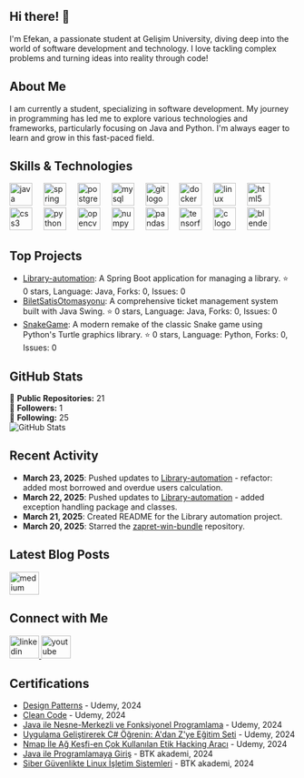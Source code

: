 ## Hi there! 👋

I'm Efekan, a passionate student at Gelişim University, diving deep into the world of software development and technology. I love tackling complex problems and turning ideas into reality through code!

## About Me

I am currently a student, specializing in software development. My journey in programming has led me to explore various technologies and frameworks, particularly focusing on Java and Python. I'm always eager to learn and grow in this fast-paced field. 

## Skills & Technologies

<div align="left">
  <img src="https://cdn.jsdelivr.net/gh/devicons/devicon/icons/java/java-original.svg" height="40" alt="java logo"  />
  <img width="12" />
  <img src="https://cdn.jsdelivr.net/gh/devicons/devicon/icons/spring/spring-original.svg" height="40" alt="spring logo"  />
  <img width="12" />
  <img src="https://cdn.jsdelivr.net/gh/devicons/devicon/icons/postgresql/postgresql-original.svg" height="40" alt="postgresql logo"  />
  <img width="12" />
  <img src="https://cdn.jsdelivr.net/gh/devicons/devicon/icons/mysql/mysql-original.svg" height="40" alt="mysql logo"  />
  <img width="12" />
  <img src="https://cdn.jsdelivr.net/gh/devicons/devicon/icons/git/git-original.svg" height="40" alt="git logo"  />
  <img width="12" />
  <img src="https://cdn.jsdelivr.net/gh/devicons/devicon/icons/docker/docker-original.svg" height="40" alt="docker logo"  />
  <img width="12" />
  <img src="https://cdn.jsdelivr.net/gh/devicons/devicon/icons/linux/linux-original.svg" height="40" alt="linux logo"  />
  <img width="12" />
  <img src="https://cdn.jsdelivr.net/gh/devicons/devicon/icons/html5/html5-original.svg" height="40" alt="html5 logo"  />
  <img width="12" />
  <img src="https://cdn.jsdelivr.net/gh/devicons/devicon/icons/css3/css3-original.svg" height="40" alt="css3 logo"  />
  <img width="12" />
  <img src="https://cdn.jsdelivr.net/gh/devicons/devicon/icons/python/python-original.svg" height="40" alt="python logo"  />
  <img width="12" />
  <img src="https://cdn.jsdelivr.net/gh/devicons/devicon/icons/opencv/opencv-original.svg" height="40" alt="opencv logo"  />
  <img width="12" />
  <img src="https://cdn.jsdelivr.net/gh/devicons/devicon/icons/numpy/numpy-original.svg" height="40" alt="numpy logo"  />
  <img width="12" />
  <img src="https://cdn.jsdelivr.net/gh/devicons/devicon/icons/pandas/pandas-original.svg" height="40" alt="pandas logo"  />
  <img width="12" />
  <img src="https://cdn.jsdelivr.net/gh/devicons/devicon/icons/tensorflow/tensorflow-original.svg" height="40" alt="tensorflow logo"  />
  <img width="12" />
  <img src="https://cdn.jsdelivr.net/gh/devicons/devicon/icons/c/c-original.svg" height="40" alt="c logo"  />
  <img width="12" />
  <img src="https://cdn.jsdelivr.net/gh/devicons/devicon/icons/blender/blender-original.svg" height="40" alt="blender logo"  />
</div>

## Top Projects

- [Library-automation](https://github.com/EfekanSalman/Library-automation): A Spring Boot application for managing a library. ⭐ 0 stars, Language: Java, Forks: 0, Issues: 0
- [BiletSatisOtomasyonu](https://github.com/EfekanSalman/BiletSatisOtomasyonu): A comprehensive ticket management system built with Java Swing. ⭐ 0 stars, Language: Java, Forks: 0, Issues: 0
- [SnakeGame](https://github.com/EfekanSalman/SnakeGame): A modern remake of the classic Snake game using Python's Turtle graphics library. ⭐ 0 stars, Language: Python, Forks: 0, Issues: 0

## GitHub Stats

🔭 **Public Repositories:** 21  
👥 **Followers:** 1  
👤 **Following:** 25  
![GitHub Stats](https://github-readme-stats.vercel.app/api?username=EfekanSalman&show_icons=true&hide_title=true&count_private=true&theme=radical)

## Recent Activity

- **March 23, 2025**: Pushed updates to [Library-automation](https://github.com/EfekanSalman/Library-automation) - refactor: added most borrowed and overdue users calculation.
- **March 22, 2025**: Pushed updates to [Library-automation](https://github.com/EfekanSalman/Library-automation) - added exception handling package and classes.
- **March 21, 2025**: Created README for the Library automation project.
- **March 20, 2025**: Starred the [zapret-win-bundle](https://github.com/bol-van/zapret-win-bundle) repository.

## Latest Blog Posts

<div align="left">
  <a href="https://medium.com/@efekansalman" target="_blank">
    <img src="https://raw.githubusercontent.com/maurodesouza/profile-readme-generator/master/src/assets/icons/social/medium/default.svg" width="52" height="40" alt="medium logo"  />
  </a>
</div>

## Connect with Me

<div align="left">
  <a href="https://www.linkedin.com/in/efekan-salman/" target="_blank">
    <img src="https://raw.githubusercontent.com/maurodesouza/profile-readme-generator/master/src/assets/icons/social/linkedin/default.svg" width="52" height="40" alt="linkedin logo"  />
  </a>
  <a href="https://www.youtube.com/@Bulowski" target="_blank">
    <img src="https://raw.githubusercontent.com/maurodesouza/profile-readme-generator/master/src/assets/icons/social/youtube/default.svg" width="52" height="40" alt="youtube logo"  />
  </a>
  </div>

## Certifications

- [Design Patterns](https://www.udemy.com/certificate/UC-a2b829aa-8fa5-4bb9-b1aa-2a1bda7e9670/) - Udemy, 2024
- [Clean Code](https://udemy-certificate.s3.amazonaws.com/pdf/UC-f84c534d-5573-4fc7-8b72-19bee4e4b6ac.pdf) - Udemy, 2024
- [Java ile Nesne-Merkezli ve Fonksiyonel Programlama](https://www.udemy.com/certificate/UC-91a231ef-dc67-49e8-bb18-a055c124524f/) - Udemy, 2024
- [Uygulama Geliştirerek C# Öğrenin: A'dan Z'ye Eğitim Seti](https://www.udemy.com/certificate/UC-f632875d-16ac-4ef9-9e40-4b18a626244f/) - Udemy, 2024
- [Nmap İle Ağ Keşfi-en Çok Kullanılan Etik Hacking Aracı](https://www.udemy.com/certificate/UC-33f98ffe-4308-4e42-ada1-e34c150d72dd/) - Udemy, 2024
- [Java ile Programlamaya Giriş](https://www.btkakademi.gov.tr/portal/certificate/validate?certificateId=GoDfnkn4O8) - BTK akademi, 2024
- [Siber Güvenlikte Linux İşletim Sistemleri](https://www.btkakademi.gov.tr/portal/certificate/validate?certificateId=oJpS7d7VXl) - BTK akademi, 2024
